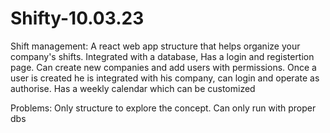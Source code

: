 # Shifty-10.03.23
Shift management:
A react web app structure that helps organize  your company's shifts.
Integrated with a database, Has a login and registertion page.
Can create new companies and add users with permissions.
Once a user is created he is integrated with his company, can login and operate as authorise.
Has a weekly calendar which can be customized

Problems: 
Only structure to explore the concept.
Can only run with proper dbs
